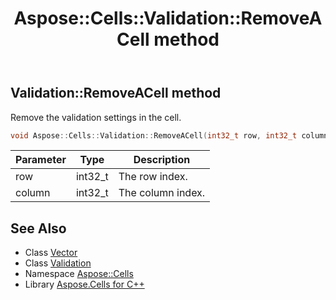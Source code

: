 ﻿---
title: Aspose::Cells::Validation::RemoveACell method
linktitle: RemoveACell
second_title: Aspose.Cells for C++ API Reference
description: 'Aspose::Cells::Validation::RemoveACell method. Remove the validation settings in the cell in C++.'
type: docs
weight: 3700
url: /cpp/aspose.cells/validation/removeacell/
---
## Validation::RemoveACell method


Remove the validation settings in the cell.

```cpp
void Aspose::Cells::Validation::RemoveACell(int32_t row, int32_t column)
```


| Parameter | Type | Description |
| --- | --- | --- |
| row | int32_t | The row index. |
| column | int32_t | The column index. |

## See Also

* Class [Vector](../../vector/)
* Class [Validation](../)
* Namespace [Aspose::Cells](../../)
* Library [Aspose.Cells for C++](../../../)
